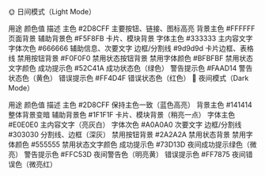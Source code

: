 🌞 日间模式（Light Mode）

用途	颜色值	描述
主色	#2D8CFF	主要按钮、链接、图标高亮
背景主色	#FFFFFF	页面背景
辅助背景色	#F5F8FB	卡片、模块背景
字体主色	#333333	主内容文字
字体次色	#666666	辅助信息、次要文字
边框/分割线 #9d9d9d	卡片边框、表格线
禁用按钮背景	#F0F0F0	禁用状态按钮背景
禁用字体颜色	#BFBFBF	禁用状态文字颜色
成功提示色	#52C41A	成功状态色（绿色）
警告提示色	#FAAD14	警告状态色（黄色）
错误提示色	#FF4D4F	错误状态色（红色）
🌙 夜间模式（Dark Mode）

用途	颜色值	描述
主色	#2D8CFF	保持主色一致（蓝色高亮）
背景主色	#141414	整体背景变暗
辅助背景色	#1F1F1F	卡片、模块背景（稍亮一点）
字体主色	#E0E0E0	主内容文字（亮灰白）
字体次色	#A0A0A0	次要文字
边框/分割线	#303030	分割线、边框（深灰）
禁用按钮背景	#2A2A2A	禁用状态背景
禁用字体颜色	#555555	禁用状态文字颜色
成功提示色	#73D13D	夜间成功提示绿色（微亮）
警告提示色	#FFC53D	夜间警告色（明亮黄）
错误提示色	#FF7875	夜间错误色（微亮红）